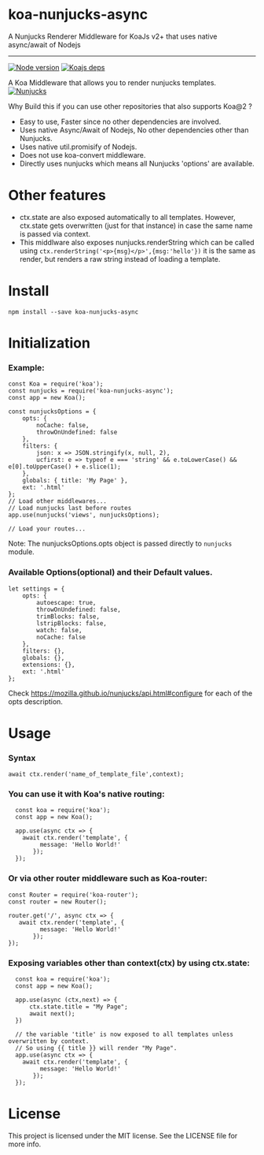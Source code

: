 # koa-nunjucks-async
A Nunjucks Renderer Middleware for KoaJs v2+ that uses native async/await of Nodejs

------------
[![Node version](https://img.shields.io/badge/Node-8.0.0-blue.svg)](http://nodejs.org/download/)
[![Koajs deps](https://img.shields.io/badge/Koajs-2.3.0-brightgreen.svg)](https://github.com/koajs/koa)


A Koa Middleware that allows you to render nunjucks templates. [![Nunjucks](https://img.shields.io/badge/Nunjucks-3.0.1-green.svg)](https://mozilla.github.io/nunjucks/)

Why Build this if you can use other repositories that also supports Koa@2 ?

* Easy to use, Faster since no other dependencies are involved.
* Uses native Async/Await of Nodejs, No other dependencies other than Nunjucks.
* Uses native util.promisify of Nodejs.
* Does not use koa-convert middleware.
* Directly uses nunjucks which means all Nunjucks 'options' are available.

# Other features

* ctx.state are also exposed automatically to all templates. However, ctx.state gets overwritten (just for that instance) in case the same name is passed via context.
* This middlware also exposes nunjucks.renderString which can be called using `ctx.renderString('<p>{msg}</p>',{msg:'hello'})` it is the same as render, but renders a raw string instead of loading a template.

Install
=======

    npm install --save koa-nunjucks-async

Initialization
=======

### Example:

    const Koa = require('koa');
    const nunjucks = require('koa-nunjucks-async');
    const app = new Koa();

    const nunjucksOptions = {
        opts: {
            noCache: false,
            throwOnUndefined: false
        },
        filters: {
            json: x => JSON.stringify(x, null, 2),
            ucfirst: e => typeof e === 'string' && e.toLowerCase() && e[0].toUpperCase() + e.slice(1);
        },
        globals: { title: 'My Page' },
        ext: '.html'
    };
    // Load other middlewares...
    // Load nunjucks last before routes
    app.use(nunjucks('views', nunjucksOptions);

    // Load your routes...

Note: The nunjucksOptions.opts object is passed directly to `nunjucks` module.

### Available Options(optional) and their Default values.

    let settings = {
        opts: {
            autoescape: true,
            throwOnUndefined: false,
            trimBlocks: false,
            lstripBlocks: false,
            watch: false,
            noCache: false
        },
        filters: {},
        globals: {},
        extensions: {},
        ext: '.html'
    };

Check https://mozilla.github.io/nunjucks/api.html#configure for each of the opts description.

Usage
=======

### Syntax

    await ctx.render('name_of_template_file',context);

### You can use it with Koa's native routing:

      const koa = require('koa');
      const app = new Koa();

      app.use(async ctx => {
        await ctx.render('template', {
             message: 'Hello World!'
           });
      });

### Or via other router middleware such as Koa-router:

    const Router = require('koa-router');
    const router = new Router();

    router.get('/', async ctx => {
       await ctx.render('template', {
             message: 'Hello World!'
           });
    });

### Exposing variables other than context(ctx) by using ctx.state:

      const koa = require('koa');
      const app = new Koa();

      app.use(async (ctx,next) => {
          ctx.state.title = "My Page";
          await next();
      })

      // the variable 'title' is now exposed to all templates unless overwritten by context.
      // So using {{ title }} will render "My Page".
      app.use(async ctx => {
        await ctx.render('template', {
             message: 'Hello World!'
           });
      });

License
=======
This project is licensed under the MIT license. See the LICENSE file for more info.